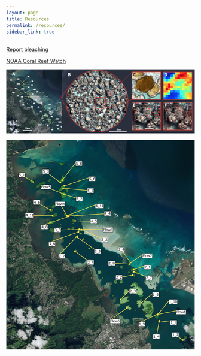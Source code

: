 ```yaml
---
layout: page
title: Resources
permalink: /resources/
sidebar_link: true
---
```


[Report bleaching](https://hawaiicoral.org)

[NOAA Coral Reef Watch](https://coralreefwatch.noaa.gov/vs/gauges/hawaii.php)

![maps](/assets/maps.png)

![sites](/assets/sites.png)
